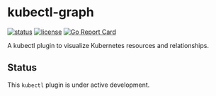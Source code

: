# kubectl-graph

[![status](https://img.shields.io/badge/status-WIP-green.svg)](#status)
[![license](https://img.shields.io/github/license/steveteuber/kubectl-graph)](https://github.com/steveteuber/kubectl-graph/blob/master/LICENSE)
[![Go Report Card](https://goreportcard.com/badge/github.com/steveteuber/kubectl-tree)](https://goreportcard.com/report/github.com/steveteuber/kubectl-tree)

A kubectl plugin to visualize Kubernetes resources and relationships.

## Status

This `kubectl` plugin is under active development.
